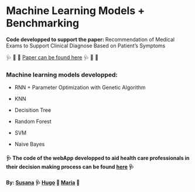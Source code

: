 # Machine Learning Models + Benchmarking

<p> <b> Code developped to support the paper: </b> Recommendation of Medical Exams to Support Clinical Diagnose Based on Patient’s Symptoms 

:stethoscope: :pill: :syringe:  [Paper can be found here](https://github.com/SusanaMarques/QuickCheck-RecommendationSystem/blob/master/paper.pdf) :stethoscope: :pill: :syringe:


### <p> <b> Machine learning models developped:</b>


- RNN + Parameter Optimization with Genetic Algorithm

- KNN

- Decisition Tree

- Random Forest 

- SVM

- Naive Bayes


#### :stethoscope: The code of the webApp developped to aid health care professionals in their decision making process can be found [here](https://github.com/SusanaMarques/QuickCheck-WebApp) :stethoscope:

  
  #### By: [Susana](https://github.com/SusanaMarques) :stethoscope: [Hugo](https://github.com/hchexy)  :pill:  [Maria](https://github.com/mariajbp) :syringe:


